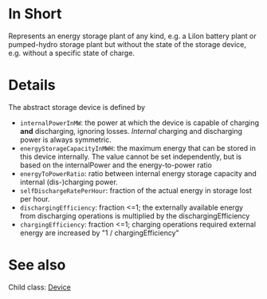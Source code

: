 # In Short
Represents an energy storage plant of any kind, e.g. a LiIon battery plant or pumped-hydro storage plant but without the state of the storage device, e.g. without a specific state of charge. 

# Details
The abstract storage device is defined by
* `internalPowerInMW`: the power at which the device is capable of charging **and** discharging, ignoring losses. *Internal* charging and discharging power is always symmetric.
* `energyStorageCapacityInMWH`: the maximum energy that can be stored in this device internally. The value cannot be set independently, but is based on the internalPower and the energy-to-power ratio
* `energyToPowerRatio`: ratio between internal energy storage capacity and internal (dis-)charging power.
* `selfDischargeRatePerHour`: fraction of the actual energy in storage lost per hour. 
* `dischargingEfficiency`: fraction <=1; the externally available energy from discharging operations is multiplied by the dischargingEfficiency
* `chargingEfficiency`: fraction <=1; charging operations required external energy are increased by "1 / chargingEfficiency"

# See also
Child class: [Device](./Device)